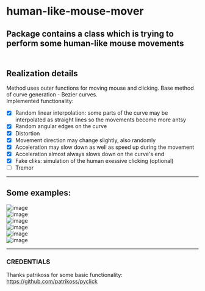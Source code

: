 # human-like-mouse-mover
Package contains a class which is trying to perform some human-like mouse movements <br>
<br>
---
## Realization details
Method uses outer functions for moving mouse and clicking. Base method of curve generation - Bezier curves. <br>
Implemented functionality:
- [x] Random linear interpolation: some parts of the curve may be interpolated as straight lines so the movements become more antsy
- [x] Random angular edges on the curve
- [x] Distortion
- [x] Movement direction may change slightly, also randomly
- [x] Acceleration may slow down as well as speed up during the movement
- [x] Acceleration almost always slows down on the curve's end
- [x] Fake cliks: simulation of the human exessive clicking (optional)
- [ ] Tremor
---
## Some examples: <br>
![image](https://github.com/Averlex/human-like-curves/assets/115068777/e4546e82-f80e-4618-930f-55f1cdf1a8a3) <br>
![image](https://github.com/Averlex/human-like-curves/assets/115068777/78f467ad-633f-4397-a68f-fb1800104e8f) <br>
![image](https://github.com/Averlex/human-like-curves/assets/115068777/e5d194c4-4e73-48fb-bf32-c02d782ee818) <br>
![image](https://github.com/Averlex/human-like-curves/assets/115068777/b7acebb9-35ba-4ced-9428-802c7eb2fd75) <br>
![image](https://github.com/Averlex/human-like-curves/assets/115068777/b2889d08-7e51-4b28-bd2a-6d7a7ea0b6a0) <br>
![image](https://github.com/Averlex/human-like-curves/assets/115068777/5085f2b6-02ca-4787-a83a-364c335f6e69) <br>

---
### CREDENTIALS <br>
Thanks patrikoss for some basic functionality: <br>
https://github.com/patrikoss/pyclick <br>
